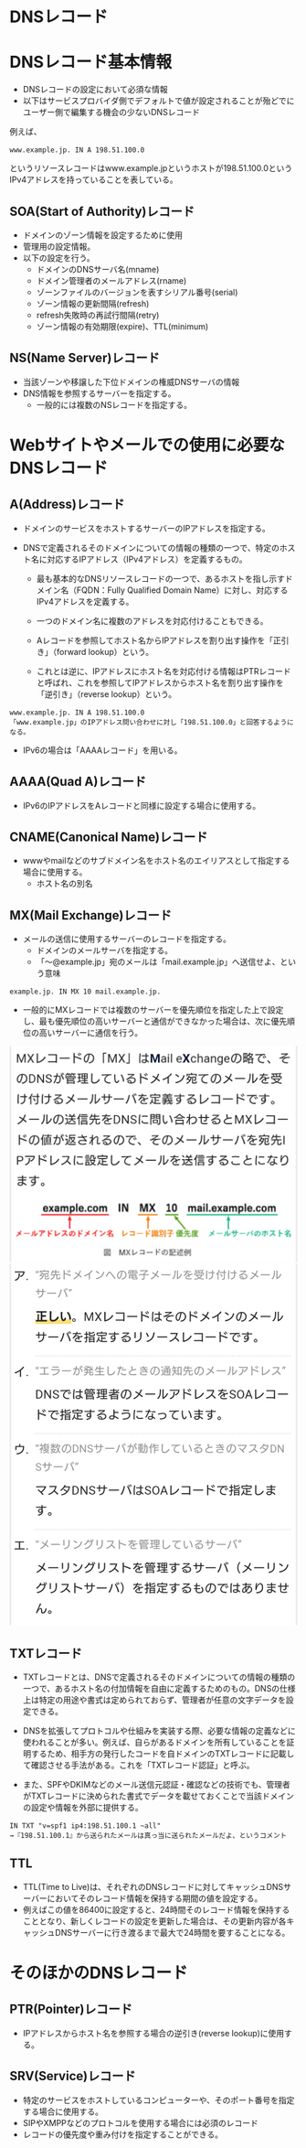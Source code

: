 # DNSレコード

# DNSレコード基本情報
- DNSレコードの設定において必須な情報
- 以下はサービスプロバイダ側でデフォルトで値が設定されることが殆どでにユーザー側で編集する機会の少ないDNSレコード

例えば、
```
www.example.jp. IN A 198.51.100.0
```

というリソースレコードはwww.example.jpというホストが198.51.100.0というIPv4アドレスを持っていることを表している。



## SOA(Start of Authority)レコード
- ドメインのゾーン情報を設定するために使用
- 管理用の設定情報。
- 以下の設定を行う。
    - ドメインのDNSサーバ名(mname)
    - ドメイン管理者のメールアドレス(rname)
    - ゾーンファイルのバージョンを表すシリアル番号(serial)
    - ゾーン情報の更新間隔(refresh)
    - refresh失敗時の再試行間隔(retry)
    - ゾーン情報の有効期限(expire)、TTL(minimum)

## NS(Name Server)レコード
- 当該ゾーンや移譲した下位ドメインの権威DNSサーバの情報
- DNS情報を参照するサーバーを指定する。
    - 一般的には複数のNSレコードを指定する。



# Webサイトやメールでの使用に必要なDNSレコード
## A(Address)レコード
- ドメインのサービスをホストするサーバーのIPアドレスを指定する。
- DNSで定義されるそのドメインについての情報の種類の一つで、特定のホスト名に対応するIPアドレス（IPv4アドレス）を定義するもの。

    - 最も基本的なDNSリソースレコードの一つで、あるホストを指し示すドメイン名（FQDN：Fully Qualified Domain Name）に対し、対応するIPv4アドレスを定義する。
    - 一つのドメイン名に複数のアドレスを対応付けることもできる。

    - Aレコードを参照してホスト名からIPアドレスを割り出す操作を「正引き」（forward lookup）という。
    - これとは逆に、IPアドレスにホスト名を対応付ける情報はPTRレコードと呼ばれ、これを参照してIPアドレスからホスト名を割り出す操作を「逆引き」（reverse lookup）という。


```
www.example.jp. IN A 198.51.100.0
「www.example.jp」のIPアドレス問い合わせに対し「198.51.100.0」と回答するようになる。
```





- IPv6の場合は「AAAAレコード」を用いる。

## AAAA(Quad A)レコード
- IPv6のIPアドレスをAレコードと同様に設定する場合に使用する。

## CNAME(Canonical Name)レコード
- wwwやmailなどのサブドメイン名をホスト名のエイリアスとして指定する場合に使用する。
    - ホスト名の別名


## MX(Mail Exchange)レコード
- メールの送信に使用するサーバーのレコードを指定する。
    - ドメインのメールサーバを指定する。
    - 「～@example.jp」宛のメールは「mail.example.jp」へ送信せよ、という意味

```
example.jp. IN MX 10 mail.example.jp.
```


- 一般的にMXレコードでは複数のサーバーを優先順位を指定した上で設定し、最も優先順位の高いサーバーと通信ができなかった場合は、次に優先順位の高いサーバーに通信を行う。


![](../../PICTURE/DNS/MXrecord_01.png)
![](../../PICTURE/DNS/MXrecord_02.png)


## TXTレコード
- TXTレコードとは、DNSで定義されるそのドメインについての情報の種類の一つで、あるホスト名の付加情報を自由に定義するためのもの。DNSの仕様上は特定の用途や書式は定められておらず、管理者が任意の文字データを設定できる。

- DNSを拡張してプロトコルや仕組みを実装する際、必要な情報の定義などに使われることが多い。例えば、自らがあるドメインを所有していることを証明するため、相手方の発行したコードを自ドメインのTXTレコードに記載して確認させる手法がある。これを「TXTレコード認証」と呼ぶ。

- また、SPFやDKIMなどのメール送信元認証・確認などの技術でも、管理者がTXTレコードに決められた書式でデータを載せておくことで当該ドメインの設定や情報を外部に提供する。

```
IN TXT "v=spf1 ip4:198.51.100.1 ~all"
→『198.51.100.1』から送られたメールは真っ当に送られたメールだよ、というコメント
```



## TTL
- TTL(Time to Live)は、それぞれのDNSレコードに対してキャッシュDNSサーバーにおいてそのレコード情報を保持する期間の値を設定する。
- 例えばこの値を86400に設定すると、24時間そのレコード情報を保持することとなり、新しくレコードの設定を更新した場合は、その更新内容が各キャッシュDNSサーバーに行き渡るまで最大で24時間を要することになる。

# そのほかのDNSレコード
## PTR(Pointer)レコード
- IPアドレスからホスト名を参照する場合の逆引き(reverse lookup)に使用する。

## SRV(Service)レコード
- 特定のサービスをホストしているコンピューターや、そのポート番号を指定する場合に使用する。
- SIPやXMPPなどのプロトコルを使用する場合には必須のレコード
- レコードの優先度や重み付けを指定することができる。